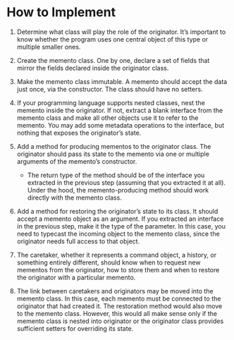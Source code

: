 # How to Implement
1. Determine what class will play the role of the originator. It’s important to know whether the program uses one central object of this type or multiple smaller ones.

1. Create the memento class. One by one, declare a set of fields that mirror the fields declared inside the originator class.

1. Make the memento class immutable. A memento should accept the data just once, via the constructor. The class should have no setters.

1. If your programming language supports nested classes, nest the memento inside the originator. If not, extract a blank interface from the memento class and make all other objects use it to refer to the memento. You may add some metadata operations to the interface, but nothing that exposes the originator’s state.

1. Add a method for producing mementos to the originator class. The originator should pass its state to the memento via one or multiple arguments of the memento’s constructor.
    - The return type of the method should be of the interface you extracted in the previous step (assuming that you extracted it at all). Under the hood, the memento-producing method should work directly with the memento class.

1. Add a method for restoring the originator’s state to its class. It should accept a memento object as an argument. If you extracted an interface in the previous step, make it the type of the parameter. In this case, you need to typecast the incoming object to the memento class, since the originator needs full access to that object.

1. The caretaker, whether it represents a command object, a history, or something entirely different, should know when to request new mementos from the originator, how to store them and when to restore the originator with a particular memento.

1. The link between caretakers and originators may be moved into the memento class. In this case, each memento must be connected to the originator that had created it. The restoration method would also move to the memento class. However, this would all make sense only if the memento class is nested into originator or the originator class provides sufficient setters for overriding its state.